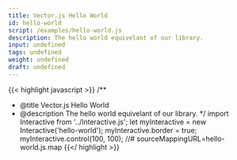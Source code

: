 ```yaml
---
title: Vector.js Hello World
id: hello-world
script: /examples/hello-world.js
description: The hello world equivelant of our library.
input: undefined
tags: undefined
weight: undefined
draft: undefined
---
```


{{< highlight javascript >}}
/**
* @title Vector.js Hello World
* @description The hello world equivelant of our library.
*/
import Interactive from '../Interactive.js';
let myInteractive = new Interactive('hello-world');
myInteractive.border = true;
myInteractive.control(100, 100);
//# sourceMappingURL=hello-world.js.map
{{</ highlight >}}

